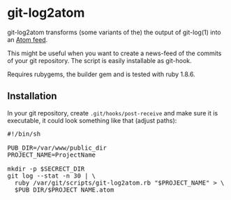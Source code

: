 # git-log2atom

git-log2atom transforms (some variants of the) the output of git-log(1)
into an [Atom feed](http://www.atomenabled.org/).

This might be useful when you want to create a news-feed of the commits of
your git repository.  The script is easily installable as git-hook.

Requires rubygems, the builder gem and is tested with ruby 1.8.6.


## Installation

In your git repository, create <code>.git/hooks/post-receive</code> and make
sure it is executable, it could look something like that (adjust paths):

<pre>
#!/bin/sh

PUB_DIR=/var/www/public_dir
PROJECT_NAME=ProjectName

mkdir -p $SECRECT_DIR
git log --stat -n 30 | \
  ruby /var/git/scripts/git-log2atom.rb "$PROJECT_NAME" > \
  $PUB_DIR/$PROJECT_NAME.atom
</pre>
